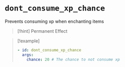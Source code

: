 # `dont_consume_xp_chance`

Prevents consuming xp when enchanting items

> [!hint] Permanent Effect

> [!example]
> ```yaml
> - id: dont_consume_xp_chance
>   args:
>     chance: 20 # The chance to not consume xp 
> ```
